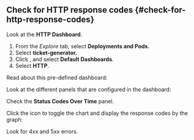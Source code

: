 ## Check for HTTP response codes {#check-for-http-response-codes}

Look at the **HTTP Dashboard**.

1.  From the _Explore_ tab, select **Deployments and Pods.**
2.  Select **ticket-generator.**
3.  Click , and select **Default Dashboards**.
4.  Select **HTTP**.

Read about this pre-defined dashboard:

Look at the different panels that are configured in the dashboard:

Check the **Status Codes Over Time** panel.

Click the icon to toggle the chart and display the response codes by the graph:

Look for 4xx and 5xx errors.